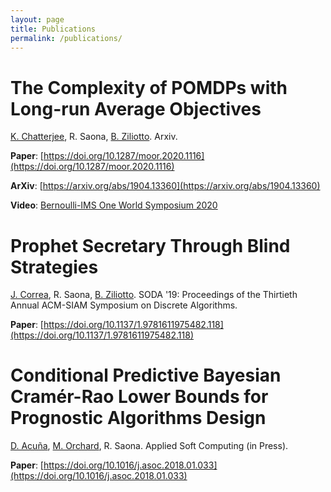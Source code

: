 ```yaml
---
layout: page
title: Publications
permalink: /publications/
---
```


# The Complexity of POMDPs with Long-run Average Objectives
[K. Chatterjee](http://pub.ist.ac.at/~kchatterjee/), R. Saona, [B. Ziliotto](https://sites.google.com/site/ziliottobruno). Arxiv. 

**Paper**: [https://doi.org/10.1287/moor.2020.1116](https://doi.org/10.1287/moor.2020.1116)

**ArXiv**: [https://arxiv.org/abs/1904.13360](https://arxiv.org/abs/1904.13360) 

**Video**: [Bernoulli-IMS One World Symposium 2020](https://www.youtube.com/watch?v=5n9KdntRj6I)

# Prophet Secretary Through Blind Strategies
[J. Correa](https://www.dii.uchile.cl/~jcorrea/), R. Saona, [B. Ziliotto](https://sites.google.com/site/ziliottobruno). SODA '19: Proceedings of the Thirtieth Annual ACM-SIAM Symposium on Discrete Algorithms.

**Paper**: [https://doi.org/10.1137/1.9781611975482.118](https://doi.org/10.1137/1.9781611975482.118)

# Conditional Predictive Bayesian Cramér-Rao Lower Bounds for Prognostic Algorithms Design
[D. Acuña](https://www.ing.uc.cl/academicos-e-investigadores/david-esteban-acuna-ureta/), [M. Orchard](https://www.cec.uchile.cl/~morchard/), R. Saona. Applied Soft Computing (in Press).

**Paper**: [https://doi.org/10.1016/j.asoc.2018.01.033](https://doi.org/10.1016/j.asoc.2018.01.033)
